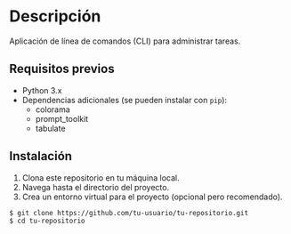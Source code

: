 # Descripción

Aplicación de línea de comandos (CLI) para administrar tareas.

## Requisitos previos

- Python 3.x
- Dependencias adicionales (se pueden instalar con `pip`):
  - colorama
  - prompt_toolkit
  - tabulate

## Instalación

1. Clona este repositorio en tu máquina local.
2. Navega hasta el directorio del proyecto.
3. Crea un entorno virtual para el proyecto (opcional pero recomendado).

```bash
$ git clone https://github.com/tu-usuario/tu-repositorio.git
$ cd tu-repositorio
```
